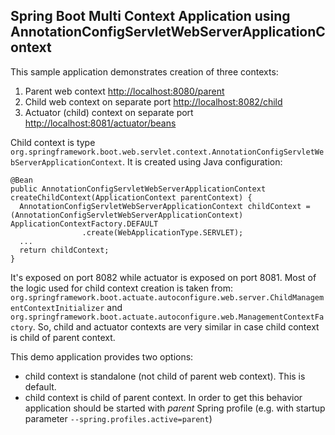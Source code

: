 ## Spring Boot Multi Context Application using AnnotationConfigServletWebServerApplicationContext

This sample application demonstrates creation of three contexts:

1. Parent web context [http://localhost:8080/parent](http://localhost:8080/parent)
2. Child web context on separate port [http://localhost:8082/child](http://localhost:8082/child)
3. Actuator (child) context on separate port [http://localhost:8081/actuator/beans](http://localhost:8081/actuator/beans)

Child context is type `org.springframework.boot.web.servlet.context.AnnotationConfigServletWebServerApplicationContext`.
It is created using Java configuration:

```
@Bean
public AnnotationConfigServletWebServerApplicationContext createChildContext(ApplicationContext parentContext) {
  AnnotationConfigServletWebServerApplicationContext childContext = (AnnotationConfigServletWebServerApplicationContext) ApplicationContextFactory.DEFAULT
				.create(WebApplicationType.SERVLET);
  ...
  return childContext;
}
```

It's exposed on port 8082 while actuator is exposed on port 8081.
Most of the logic used for child context creation is taken from: `org.springframework.boot.actuate.autoconfigure.web.server.ChildManagementContextInitializer` and `org.springframework.boot.actuate.autoconfigure.web.ManagementContextFactory`.
So, child and actuator contexts are very similar in case child context is child of parent context.

This demo application provides two options:
* child context is standalone (not child of parent web context). This is default.
* child context is child of parent context. In order to get this behavior application should be started with *parent* Spring profile (e.g. with startup parameter `--spring.profiles.active=parent`)
